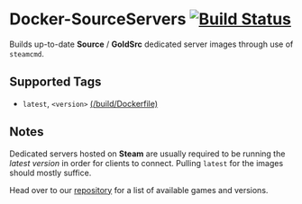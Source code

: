 # Docker-SourceServers [![Build Status](https://travis-ci.org/theohbrothers/docker-sourceservers.svg?branch=github)](https://travis-ci.org/theohbrothers/docker-sourceservers)

Builds up-to-date **Source** / **GoldSrc** dedicated server images through use of `steamcmd`.

## Supported Tags

* `latest`, `<version>`  [(/build/Dockerfile)](https://github.com/theohbrothers/docker-sourceservers/blob/github/build/Dockerfile)

## Notes

Dedicated servers hosted on **Steam** are usually required to be running the *latest version* in order for clients to connect. Pulling `latest` for the images should mostly suffice.

Head over to our [repository](https://hub.docker.com/u/theohbrothers) for a list of available games and versions.